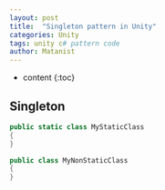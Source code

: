 ```yaml
---
layout: post
title:  "Singleton pattern in Unity"
categories: Unity
tags: unity c# pattern code
author: Matanist
---
```


* content
{:toc}

## Singleton

```c#
public static class MyStaticClass
{
}

public class MyNonStaticClass
{
}
```

